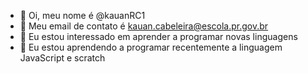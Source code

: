 - 👋 Oi, meu nome é @kauanRC1
- 👀 Meu email de contato é kauan.cabeleira@escola.pr.gov.br
- 🌱 Eu estou interessado em aprender a programar novas linguagens
- 💞️ Eu estou aprendendo a programar recentemente a linguagem JavaScript e scratch
